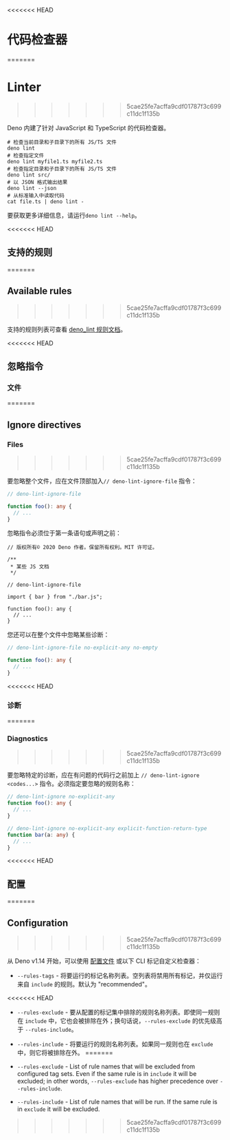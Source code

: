 <<<<<<< HEAD
# 代码检查器
=======
# Linter
>>>>>>> 5cae25fe7acffa9cdf01787f3c699c11dc1f135b

Deno 内建了针对 JavaScript 和 TypeScript 的代码检查器。

```shell
# 检查当前目录和子目录下的所有 JS/TS 文件
deno lint
# 检查指定文件
deno lint myfile1.ts myfile2.ts
# 检查指定目录和子目录下的所有 JS/TS 文件
deno lint src/
# 以 JSON 格式输出结果
deno lint --json
# 从标准输入中读取代码
cat file.ts | deno lint -
```

要获取更多详细信息，请运行`deno lint --help`。

<<<<<<< HEAD
## 支持的规则
=======
## Available rules
>>>>>>> 5cae25fe7acffa9cdf01787f3c699c11dc1f135b

支持的规则列表可查看 [deno_lint 规则文档](https://lint.deno.land)。

<<<<<<< HEAD
## 忽略指令

### 文件
=======
## Ignore directives

### Files
>>>>>>> 5cae25fe7acffa9cdf01787f3c699c11dc1f135b

要忽略整个文件，应在文件顶部加入`// deno-lint-ignore-file` 指令：

```ts
// deno-lint-ignore-file

function foo(): any {
  // ...
}
```

忽略指令必须位于第一条语句或声明之前：

```ts, ignore
// 版权所有© 2020 Deno 作者。保留所有权利。MIT 许可证。

/**
 * 某些 JS 文档
 */

// deno-lint-ignore-file

import { bar } from "./bar.js";

function foo(): any {
  // ...
}
```

您还可以在整个文件中忽略某些诊断：

```ts
// deno-lint-ignore-file no-explicit-any no-empty

function foo(): any {
  // ...
}
```

<<<<<<< HEAD
### 诊断
=======
### Diagnostics
>>>>>>> 5cae25fe7acffa9cdf01787f3c699c11dc1f135b

要忽略特定的诊断，应在有问题的代码行之前加上 `// deno-lint-ignore <codes...>`
指令。必须指定要忽略的规则名称：

```ts
// deno-lint-ignore no-explicit-any
function foo(): any {
  // ...
}

// deno-lint-ignore no-explicit-any explicit-function-return-type
function bar(a: any) {
  // ...
}
```

<<<<<<< HEAD
## 配置
=======
## Configuration
>>>>>>> 5cae25fe7acffa9cdf01787f3c699c11dc1f135b

从 Deno v1.14 开始，可以使用
[配置文件](../getting_started/configuration_file.md) 或以下 CLI
标记自定义检查器：

- `--rules-tags` - 将要运行的标记名称列表。空列表将禁用所有标记，并仅运行来自
  `include` 的规则。默认为 "recommended"。

<<<<<<< HEAD
- `--rules-exclude` - 要从配置的标记集中排除的规则名称列表。即使同一规则在
  `include` 中，它也会被排除在外；换句话说，`--rules-exclude` 的优先级高于
  `--rules-include`。

- `--rules-include` - 将要运行的规则名称列表。如果同一规则也在 `exclude`
  中，则它将被排除在外。
=======
- `--rules-exclude` - List of rule names that will be excluded from configured
  tag sets. Even if the same rule is in `include` it will be excluded; in other
  words, `--rules-exclude` has higher precedence over `--rules-include`.

- `--rules-include` - List of rule names that will be run. If the same rule is
  in `exclude` it will be excluded.
>>>>>>> 5cae25fe7acffa9cdf01787f3c699c11dc1f135b
